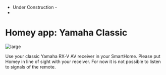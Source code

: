 - Under Construction -
- 
# Homey app: Yamaha Classic

![large](https://user-images.githubusercontent.com/74005072/138011582-0c2966d6-cb3a-4086-baa5-2a82b2938e5a.png)

Use your classic Yamaha RX-V AV receiver in your SmartHome. Please put Homey in line of sight with your receiver.  For now it is not possible to listen to signals of the remote.
